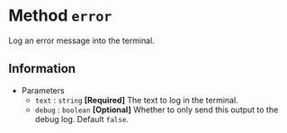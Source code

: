 # Method `error`

Log an error message into the terminal.

## Information

-   Parameters
    -   `text` : `string` **[Required]** The text to log in the terminal.
    -   `debug` : `boolean` **[Optional]** Whether to only send this output to the debug log. Default `false`.
